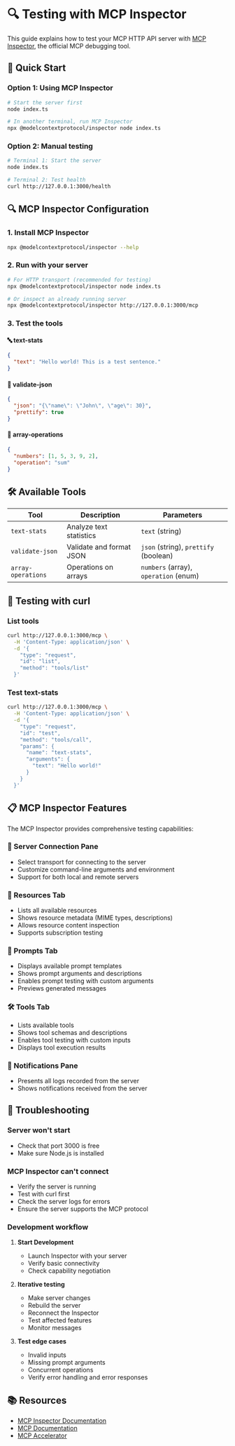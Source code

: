# 🔍 Testing with MCP Inspector

This guide explains how to test your MCP HTTP API server with [MCP Inspector](https://modelcontextprotocol.io/docs/tools/inspector), the official MCP debugging tool.

## 🚀 Quick Start

### Option 1: Using MCP Inspector
```bash
# Start the server first
node index.ts

# In another terminal, run MCP Inspector
npx @modelcontextprotocol/inspector node index.ts
```

### Option 2: Manual testing
```bash
# Terminal 1: Start the server
node index.ts

# Terminal 2: Test health
curl http://127.0.0.1:3000/health
```

## 🔍 MCP Inspector Configuration

### 1. Install MCP Inspector
```bash
npx @modelcontextprotocol/inspector --help
```

### 2. Run with your server
```bash
# For HTTP transport (recommended for testing)
npx @modelcontextprotocol/inspector node index.ts

# Or inspect an already running server
npx @modelcontextprotocol/inspector http://127.0.0.1:3000/mcp
```

### 3. Test the tools

#### 🔤 text-stats
```json
{
  "text": "Hello world! This is a test sentence."
}
```

#### 📄 validate-json
```json
{
  "json": "{\"name\": \"John\", \"age\": 30}",
  "prettify": true
}
```

#### 🔢 array-operations
```json
{
  "numbers": [1, 5, 3, 9, 2],
  "operation": "sum"
}
```

## 🛠️ Available Tools

| Tool | Description | Parameters |
|------|-------------|------------|
| `text-stats` | Analyze text statistics | `text` (string) |
| `validate-json` | Validate and format JSON | `json` (string), `prettify` (boolean) |
| `array-operations` | Operations on arrays | `numbers` (array), `operation` (enum) |

## 🧪 Testing with curl

### List tools
```bash
curl http://127.0.0.1:3000/mcp \
  -H 'Content-Type: application/json' \
  -d '{
    "type": "request",
    "id": "list",
    "method": "tools/list"
  }'
```

### Test text-stats
```bash
curl http://127.0.0.1:3000/mcp \
  -H 'Content-Type: application/json' \
  -d '{
    "type": "request",
    "id": "test",
    "method": "tools/call",
    "params": {
      "name": "text-stats",
      "arguments": {
        "text": "Hello world!"
      }
    }
  }'
```

## 📋 MCP Inspector Features

The MCP Inspector provides comprehensive testing capabilities:

### 🔧 Server Connection Pane
- Select transport for connecting to the server
- Customize command-line arguments and environment
- Support for both local and remote servers

### 📁 Resources Tab
- Lists all available resources
- Shows resource metadata (MIME types, descriptions)
- Allows resource content inspection
- Supports subscription testing

### 💬 Prompts Tab
- Displays available prompt templates
- Shows prompt arguments and descriptions
- Enables prompt testing with custom arguments
- Previews generated messages

### 🛠️ Tools Tab
- Lists available tools
- Shows tool schemas and descriptions
- Enables tool testing with custom inputs
- Displays tool execution results

### 📢 Notifications Pane
- Presents all logs recorded from the server
- Shows notifications received from the server

## 🔧 Troubleshooting

### Server won't start
- Check that port 3000 is free
- Make sure Node.js is installed

### MCP Inspector can't connect
- Verify the server is running
- Test with curl first
- Check the server logs for errors
- Ensure the server supports the MCP protocol

### Development workflow
1. **Start Development**
   - Launch Inspector with your server
   - Verify basic connectivity
   - Check capability negotiation

2. **Iterative testing**
   - Make server changes
   - Rebuild the server
   - Reconnect the Inspector
   - Test affected features
   - Monitor messages

3. **Test edge cases**
   - Invalid inputs
   - Missing prompt arguments
   - Concurrent operations
   - Verify error handling and error responses

## 📚 Resources

- [MCP Inspector Documentation](https://modelcontextprotocol.io/docs/tools/inspector)
- [MCP Documentation](https://modelcontextprotocol.io)
- [MCP Accelerator](https://github.com/mjamai/MCraPid)
